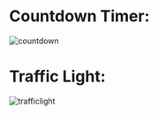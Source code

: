 # Countdown Timer:
![countdown](https://github.com/kamran2malik4/Systematic-Program-Design/assets/119792582/27f7d125-021d-4404-9154-9f99b21d71e5)

# Traffic Light:
![trafficlight](https://github.com/kamran2malik4/Systematic-Program-Design/assets/119792582/a5ceaf05-3af3-494d-ab1a-7a239b8d6f28)

